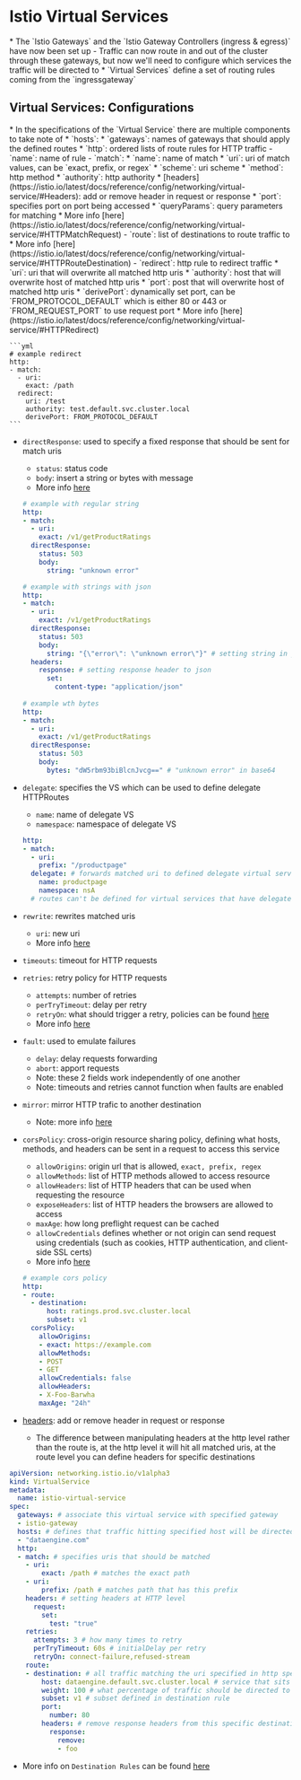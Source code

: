 <h1>Istio Virtual Services</h1>
* The `Istio Gateways` and the `Istio Gateway Controllers (ingress & egress)` have now been set up
  - Traffic can now route in and out of the cluster through these gateways, but now we'll need to configure which services the traffic will be directed to
* `Virtual Services` define a set of routing rules coming from the `ingressgateway`

<h2>Virtual Services: Configurations</h2>
* In the specifications of the `Virtual Service` there are multiple components to take note of
* `hosts`: 
* `gateways`: names of gateways that should apply the defined routes
* `http`: ordered lists of route rules for HTTP traffic
  - `name`: name of rule
  - `match`: 
    * `name`: name of match
    * `uri`: uri of match values, can be `exact, prefix, or regex`
    * `scheme`: uri scheme
    * `method`: http method
    * `authority`: http authority
    * [headers](https://istio.io/latest/docs/reference/config/networking/virtual-service/#Headers): add or remove header in request or response
    * `port`: specifies port on port being accessed
    * `queryParams`: query parameters for matching 
    * More info [here](https://istio.io/latest/docs/reference/config/networking/virtual-service/#HTTPMatchRequest)
  - `route`: list of destinations to route traffic to
    * More info [here](https://istio.io/latest/docs/reference/config/networking/virtual-service/#HTTPRouteDestination)
  - `redirect`: http rule to redirect traffic
    * `uri`: uri that will overwrite all matched http uris
    * `authority`: host that will overwrite host of matched http uris
    * `port`: post that will overwrite host of matched http uris
    * `derivePort`: dynamically set port, can be `FROM_PROTOCOL_DEFAULT` which is either 80 or 443 or `FROM_REQUEST_PORT` to use request port
    * More info [here](https://istio.io/latest/docs/reference/config/networking/virtual-service/#HTTPRedirect)
 
    ```yml
    # example redirect
    http:
    - match:
      - uri:
        exact: /path
      redirect:
        uri: /test
        authority: test.default.svc.cluster.local
        derivePort: FROM_PROTOCOL_DEFAULT
    ```

  - `directResponse`: used to specify a fixed response that should be sent for match uris
    * `status`: status code
    * `body`: insert a string or bytes with message
    * More info [here](https://istio.io/latest/docs/reference/config/networking/virtual-service/#HTTPDirectResponse)
 
    ```yml
    # example with regular string
    http:
    - match:
      - uri:
        exact: /v1/getProductRatings
      directResponse:
        status: 503
        body:
          string: "unknown error"

    # example with strings with json
    http:
    - match:
      - uri:
        exact: /v1/getProductRatings
      directResponse:
        status: 503
        body:
          string: "{\"error\": \"unknown error\"}" # setting string in json
      headers:
        response: # setting response header to json
          set:
            content-type: "application/json"
  
    # example wth bytes
    http:
    - match:
      - uri:
        exact: /v1/getProductRatings
      directResponse:
        status: 503
        body:
          bytes: "dW5rbm93biBlcnJvcg==" # "unknown error" in base64
    ```

  - `delegate`: specifies the VS which can be used to define delegate HTTPRoutes
    * `name`: name of delegate VS
    * `namespace`: namespace of delegate VS
    
    ```yml
    http:
    - match:
      - uri:
        prefix: "/productpage"
      delegate: # forwards matched uri to defined delegate virtual service
        name: productpage
        namespace: nsA
      # routes can't be defined for virtual services that have delegates defined
    ```

  - `rewrite`: rewrites matched uris
    * `uri`: new uri
    * More info [here](https://istio.io/latest/docs/reference/config/networking/virtual-service/#HTTPRewrite)
  - `timeouts`: timeout for HTTP requests 
  - `retries`: retry policy for HTTP requests
    * `attempts`: number of retries
    * `perTryTimeout`: delay per retry
    * `retryOn`: what should trigger a retry, policies can be found [here](https://www.envoyproxy.io/docs/envoy/latest/configuration/http/http_filters/router_filter#x-envoy-retry-on)
    * More info [here](https://istio.io/latest/docs/reference/config/networking/virtual-service/#HTTPRetry)
  - `fault`: used to emulate failures
    * `delay`: delay requests forwarding
    * `abort`: apport requests
    * Note: these 2 fields work independently of one another
    * Note: timeouts and retries cannot function when faults are enabled
  - `mirror`: mirror HTTP trafic to another destination
    * Note: more info [here](https://istio.io/latest/docs/reference/config/networking/virtual-service/#HTTPMirrorPolicy)
  - `corsPolicy`: cross-origin resource sharing policy, defining what hosts, methods, and headers can be sent in a request to access this service
    * `allowOrigins`: origin url that is allowed, `exact, prefix, regex`
    * `allowMethods`: list of HTTP methods allowed to access resource
    * `allowHeaders`: list of HTTP headers that can be used when requesting the resource
    * `exposeHeaders`: list of HTTP headers the browsers are allowed to access
    * `maxAge`: how long preflight request can be cached
    * `allowCredentials` defines whether or not origin can send request using credentials (such as cookies, HTTP authentication, and client-side SSL certs)
    * More info [here](https://istio.io/latest/docs/reference/config/networking/virtual-service/#CorsPolicy)
 
    ```yml
    # example cors policy
    http:
    - route:
      - destination:
          host: ratings.prod.svc.cluster.local
          subset: v1
      corsPolicy:
        allowOrigins:
        - exact: https://example.com
        allowMethods:
        - POST
        - GET
        allowCredentials: false
        allowHeaders:
        - X-Foo-Barwha
        maxAge: "24h"
    ```
 
  - [headers](https://istio.io/latest/docs/reference/config/networking/virtual-service/#Headers): add or remove header in request or response
    * The difference between manipulating headers at the http level rather than the route is, at the http level it will hit all matched uris, at the route level you can define headers for specific destinations


  ```yml
  apiVersion: networking.istio.io/v1alpha3
  kind: VirtualService
  metadata:
    name: istio-virtual-service
  spec:
    gateways: # associate this virtual service with specified gateway
    - istio-gateway
    hosts: # defines that traffic hitting specified host will be directed to this virtual service
    - "dataengine.com"
    http:
    - match: # specifies uris that should be matched
      - uri:
          exact: /path # matches the exact path
      - uri:
          prefix: /path # matches path that has this prefix
      headers: # setting headers at HTTP level
        request:
          set:
            test: "true"
      retries:
        attempts: 3 # how many times to retry
        perTryTimeout: 60s # initialDelay per retry
        retryOn: connect-failure,refused-stream
      route:
      - destination: # all traffic matching the uri specified in http spec will be routed to the destination defined in route
          host: dataengine.default.svc.cluster.local # service that sits in front of dataengine microservice
          weight: 100 # what percentage of traffic should be directed to this destination, use in case of multiple destinations
          subset: v1 # subset defined in destination rule
          port:
            number: 80
          headers: # remove response headers from this specific destination route
            response:
              remove: 
              - foo
  ```

* More info on `Destination Rules` can be found [here](https://eoyebami.github.io/posts/istio/2024-04-26-istio-destination-rules.html)
